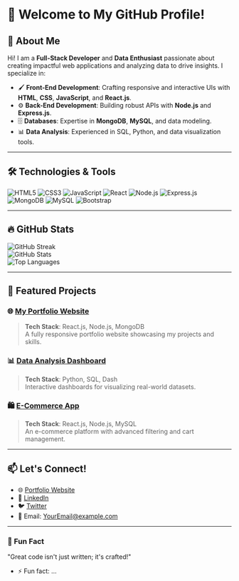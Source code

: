 # 👋 Welcome to My GitHub Profile!

## 🚀 About Me  
Hi! I am a **Full-Stack Developer** and **Data Enthusiast** passionate about creating impactful web applications and analyzing data to drive insights. I specialize in:  

- 🖌 **Front-End Development**: Crafting responsive and interactive UIs with **HTML**, **CSS**, **JavaScript**, and **React.js**.  
- ⚙️ **Back-End Development**: Building robust APIs with **Node.js** and **Express.js**.  
- 🗄️ **Databases**: Expertise in **MongoDB**, **MySQL**, and data modeling.  
- 📊 **Data Analysis**: Experienced in SQL, Python, and data visualization tools.  

---

## 🛠️ Technologies & Tools  

![HTML5](https://img.shields.io/badge/HTML5-%23E34F26.svg?style=for-the-badge&logo=html5&logoColor=white)
![CSS3](https://img.shields.io/badge/CSS3-%231572B6.svg?style=for-the-badge&logo=css3&logoColor=white)
![JavaScript](https://img.shields.io/badge/JavaScript-%23F7DF1E.svg?style=for-the-badge&logo=javascript&logoColor=black)
![React](https://img.shields.io/badge/React-%2361DAFB.svg?style=for-the-badge&logo=react&logoColor=black)
![Node.js](https://img.shields.io/badge/Node.js-%23339933.svg?style=for-the-badge&logo=node.js&logoColor=white)
![Express.js](https://img.shields.io/badge/Express.js-%23404d59.svg?style=for-the-badge&logo=express&logoColor=white)
![MongoDB](https://img.shields.io/badge/MongoDB-%2347A248.svg?style=for-the-badge&logo=mongodb&logoColor=white)
![MySQL](https://img.shields.io/badge/MySQL-%2300f.svg?style=for-the-badge&logo=mysql&logoColor=white)
![Bootstrap](https://img.shields.io/badge/Bootstrap-%237952b3.svg?style=for-the-badge&logo=bootstrap&logoColor=white)

---

## 🔥 GitHub Stats  

![GitHub Streak](https://github-readme-streak-stats.herokuapp.com?user=YourUsername&theme=radical&hide_border=true)  
![GitHub Stats](https://github-readme-stats.vercel.app/api?username=YourUsername&show_icons=true&theme=radical&hide_border=true)  
![Top Languages](https://github-readme-stats.vercel.app/api/top-langs/?username=YourUsername&layout=compact&theme=radical&hide_border=true)

---

## 🌟 Featured Projects  

### 🌐 [My Portfolio Website](#)
> **Tech Stack**: React.js, Node.js, MongoDB  
> A fully responsive portfolio website showcasing my projects and skills.

### 📊 [Data Analysis Dashboard](#)
> **Tech Stack**: Python, SQL, Dash  
> Interactive dashboards for visualizing real-world datasets.

### 🛍️ [E-Commerce App](#)
> **Tech Stack**: React.js, Node.js, MySQL  
> An e-commerce platform with advanced filtering and cart management.

---

## 📫 Let's Connect!  

- 🌐 [Portfolio Website](#)  
- 💼 [LinkedIn](https://linkedin.com/in/YourProfile)  
- 🐦 [Twitter](https://twitter.com/YourProfile)  
- 📧 Email: YourEmail@example.com  

---

### 🌈 Fun Fact  
"Great code isn't just written; it's crafted!"

- ⚡ Fun fact: ...

